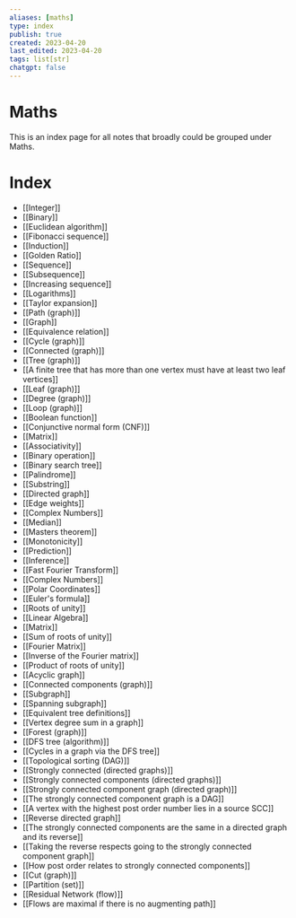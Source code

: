 ```yaml
---
aliases: [maths]
type: index
publish: true
created: 2023-04-20
last_edited: 2023-04-20
tags: list[str]
chatgpt: false
---
```

# Maths
This is an index page for all notes that broadly could be grouped under Maths.
# Index
- [[Integer]]
- [[Binary]]
- [[Euclidean algorithm]]
- [[Fibonacci sequence]]
- [[Induction]]
- [[Golden Ratio]]
- [[Sequence]]
- [[Subsequence]]
- [[Increasing sequence]]
- [[Logarithms]]
- [[Taylor expansion]]
- [[Path (graph)]]
- [[Graph]]
- [[Equivalence relation]]
- [[Cycle (graph)]]
- [[Connected (graph)]]
- [[Tree (graph)]]
- [[A finite tree that has more than one vertex must have at least two leaf vertices]]
- [[Leaf (graph)]]
- [[Degree (graph)]]
- [[Loop (graph)]]
- [[Boolean function]]
- [[Conjunctive normal form (CNF)]]
- [[Matrix]]
- [[Associativity]]
- [[Binary operation]]
- [[Binary search tree]]
- [[Palindrome]]
- [[Substring]]
- [[Directed graph]]
- [[Edge weights]]
- [[Complex Numbers]]
- [[Median]]
- [[Masters theorem]]
- [[Monotonicity]]
- [[Prediction]]
- [[Inference]]
- [[Fast Fourier Transform]]
- [[Complex Numbers]]
- [[Polar Coordinates]]
- [[Euler's formula]]
- [[Roots of unity]]
- [[Linear Algebra]]
- [[Matrix]]
- [[Sum of roots of unity]]
- [[Fourier Matrix]]
- [[Inverse of the Fourier matrix]]
- [[Product of roots of unity]]
- [[Acyclic graph]]
- [[Connected components (graph)]]
- [[Subgraph]]
- [[Spanning subgraph]]
- [[Equivalent tree definitions]]
- [[Vertex degree sum in a graph]]
- [[Forest (graph)]]
- [[DFS tree (algorithm)]]
- [[Cycles in a graph via the DFS tree]]
- [[Topological sorting (DAG)]]
- [[Strongly connected (directed graphs)]]
- [[Strongly connected components (directed graphs)]]
- [[Strongly connected component graph (directed graph)]]
- [[The strongly connected component graph is a DAG]]
- [[A vertex with the highest post order number lies in a source SCC]]
- [[Reverse directed graph]]
- [[The strongly connected components are the same in a directed graph and its reverse]]
- [[Taking the reverse respects going to the strongly connected component graph]]
- [[How post order relates to strongly connected components]]
- [[Cut (graph)]]
- [[Partition (set)]]
- [[Residual Network (flow)]]
- [[Flows are maximal if there is no augmenting path]]